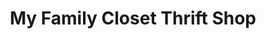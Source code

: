 ---
title: "My Family Closet Thrift Shop"
url: /pottsville/my-family-closet-thrift-shop/
shop: Gebrauchtwaren
---